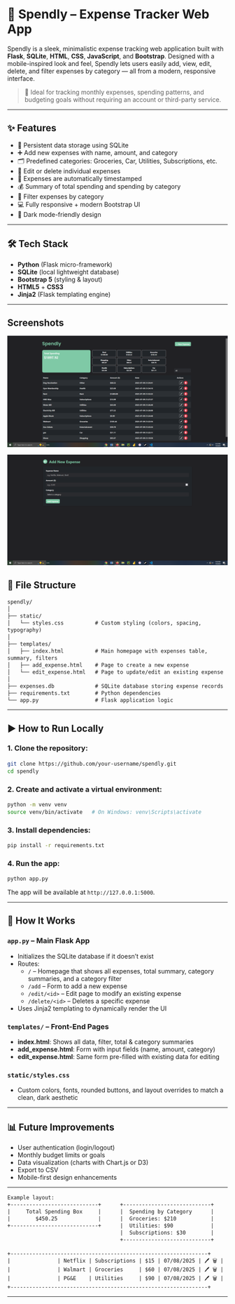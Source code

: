 # 💸 Spendly – Expense Tracker Web App

Spendly is a sleek, minimalistic expense tracking web application built with **Flask**, **SQLite**, **HTML**, **CSS**, **JavaScript**, and **Bootstrap**. Designed with a mobile-inspired look and feel, Spendly lets users easily add, view, edit, delete, and filter expenses by category — all from a modern, responsive interface.

> 🧠 Ideal for tracking monthly expenses, spending patterns, and budgeting goals without requiring an account or third-party service.

---

## ✨ Features

- 💾 Persistent data storage using SQLite
- ➕ Add new expenses with name, amount, and category
- 🗂️ Predefined categories: Groceries, Car, Utilities, Subscriptions, etc.
- 📝 Edit or delete individual expenses
- 📅 Expenses are automatically timestamped
- 💰 Summary of total spending and spending by category
- 🔎 Filter expenses by category
- 💻 Fully responsive + modern Bootstrap UI
- 🌙 Dark mode-friendly design

---

## 🛠️ Tech Stack

- **Python** (Flask micro-framework)
- **SQLite** (local lightweight database)
- **Bootstrap 5** (styling & layout)
- **HTML5** + **CSS3**
- **Jinja2** (Flask templating engine)

---

## Screenshots

![Main Screen](images/SpendlyHomePage.png)  

![Adding a New Expense](images/SpendlyNewExpense.png)  


## 📁 File Structure

```
spendly/
│
├── static/
│   └── styles.css          # Custom styling (colors, spacing, typography)
│
├── templates/
│   ├── index.html          # Main homepage with expenses table, summary, filters
│   ├── add_expense.html    # Page to create a new expense
│   └── edit_expense.html   # Page to update/edit an existing expense
│
├── expenses.db             # SQLite database storing expense records
├── requirements.txt        # Python dependencies
└── app.py                  # Flask application logic
```

---

## ▶️ How to Run Locally

### 1. Clone the repository:
```bash
git clone https://github.com/your-username/spendly.git
cd spendly
```

### 2. Create and activate a virtual environment:
```bash
python -m venv venv
source venv/bin/activate   # On Windows: venv\Scripts\activate
```

### 3. Install dependencies:
```bash
pip install -r requirements.txt
```

### 4. Run the app:
```bash
python app.py
```

The app will be available at `http://127.0.0.1:5000`.

---

## 🧠 How It Works

### `app.py` – Main Flask App
- Initializes the SQLite database if it doesn’t exist
- Routes:
  - `/` – Homepage that shows all expenses, total summary, category summaries, and a category filter
  - `/add` – Form to add a new expense
  - `/edit/<id>` – Edit page to modify an existing expense
  - `/delete/<id>` – Deletes a specific expense
- Uses Jinja2 templating to dynamically render the UI

### `templates/` – Front-End Pages
- **index.html**: Shows all data, filter, total & category summaries
- **add_expense.html**: Form with input fields (name, amount, category)
- **edit_expense.html**: Same form pre-filled with existing data for editing

### `static/styles.css`
- Custom colors, fonts, rounded buttons, and layout overrides to match a clean, dark aesthetic

---

## 📊 Future Improvements

- User authentication (login/logout)
- Monthly budget limits or goals
- Data visualization (charts with Chart.js or D3)
- Export to CSV
- Mobile-first design enhancements

---


```
Example layout:
+----------------------------+      +----------------------------+
|     Total Spending Box     |      |  Spending by Category      |
|        $450.25             |      |  Groceries: $210           |
+----------------------------+      |  Utilities: $90            |
                                    |  Subscriptions: $30        |
                                    +----------------------------+

+---------------------------------------------------------------+
|               | Netflix | Subscriptions | $15 | 07/08/2025 | 🖊️ 🗑️ |
|               | Walmart | Groceries     | $60 | 07/08/2025 | 🖊️ 🗑️ |
|               | PG&E    | Utilities     | $90 | 07/08/2025 | 🖊️ 🗑️ |
+---------------------------------------------------------------+
```

---
